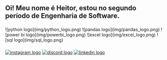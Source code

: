 <h2 align="left">Oi! Meu nome é Heitor, estou no segundo período de Engenharia de Software.</h2>

###

<div align="left">
![python logo](img/python_logo.png)
![pandas logo](img/pandas_logo.png)
![power bi logo](img/powerbi_logo.png)
![excel logo](img/excel_logo.png)
![sql logo](img/sql_logo.png)
  
</div>

###

<div align="left">
  <a href="https://www.instagram.com/publio.heitor/">
  <img src="https://img.shields.io/static/v1?message=Instagram&logo=instagram&label=&color=E4405F&logoColor=white&labelColor=&style=for-the-badge" height="35" alt="instagram logo"  /></a>
  <a href="https://discord.com/channels/@heitor.publio">
  <img src="https://img.shields.io/static/v1?message=Discord&logo=discord&label=&color=7289DA&logoColor=white&labelColor=&style=for-the-badge" height="35" alt="discord logo"  /></a>
  <a href="https://www.linkedin.com/in/heitorp%C3%BAblio/">
  <img src="https://img.shields.io/static/v1?message=LinkedIn&logo=linkedin&label=&color=0077B5&logoColor=white&labelColor=&style=for-the-badge" height="35" alt="linkedin logo"  /></a>
</div>

###
